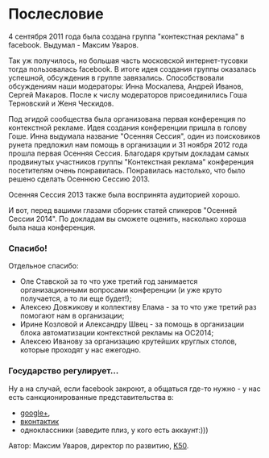 # Послесловие

4 сентября 2011 года была создана группа "контекстная реклама" в facebook. Выдумал - Максим Уваров.

Так уж получилось, но большая часть московской интернет-тусовки тогда пользовалась facebook. В итоге идея создания группы оказалась успешной, обсуждения в группе завязались. Способствовали обсуждениям наши модераторы: Инна Москалева, Андрей Иванов, Сергей Макаров. После к числу модераторов присоединились Гоша Терновский и Женя Ческидов.

Под эгидой сообщества была организована первая конференция по контекстной рекламе. Идея создания конференции пришла в голову Гоше. Инна выдумала название "Осенняя Сессия",  один из поисковиков рунета предложил нам помощь в организации и 31 ноября 2012 года прошла первая Осенняя Сессия. Благодаря крутым докладам самых продвинутых участников группы "Контекстная реклама" конференция посетителям очень понравилась. Понравилась настолько, что было решено сделать Осеннюю Сессию 2013.

Осенняя Сессия 2013 также была воспринята аудиторией хорошо.

И вот, перед вашими глазами сборник статей спикеров "Осенней Сессии 2014". По докладам вы сможете оценить, насколько хороша была наша конференция.

### Спасибо!

Отдельное спасибо:
 - Оле Ставской за то что уже третий год занимается организационными вопросами конференции (и уже круто получается, а то ли еще будет!);
 - Алексею Довжикову и коллективу Елама - за то что уже третий раз помогают нам в организации;
 - Ирине Козловой и Александру Швец - за помощь в организации блока автоматизации контекстной рекламы на ОС2014;
 - Алексею Иванову за организацию крутейших круглых столов, которые проходят у нас ежегодно.

### Государство регулирует...

Ну а на случай, если facebook закроют, а общаться где-то нужно - у нас есть санкционированные представительства в:
 - [google+](https://plus.google.com/communities/111126129267923442387/),
 - [вконтактик](https://vk.com/club74754819)
 - одноклассники (заведите плиз, у кого есть аккаунт:)))


Автор: Максим Уваров, директор по развитию, [K50](http://bit.ly/1C5T06L).
